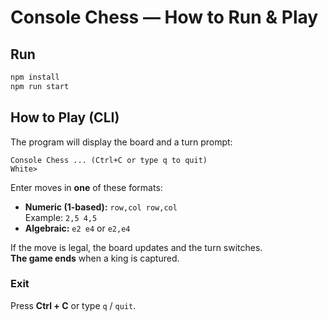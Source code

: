 # Console Chess — How to Run & Play

## Run
```bash
npm install
npm run start
```

## How to Play (CLI)

The program will display the board and a turn prompt:

    Console Chess ... (Ctrl+C or type q to quit)
    White>

Enter moves in **one** of these formats:
- **Numeric (1-based):** `row,col row,col`  
  Example: `2,5 4,5`
- **Algebraic:** `e2 e4` or `e2,e4`

If the move is legal, the board updates and the turn switches.  
**The game ends** when a king is captured.

### Exit
Press **Ctrl + C** or type `q` / `quit`.
